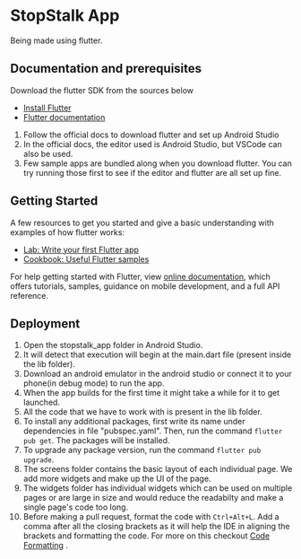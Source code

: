 # StopStalk App

Being made using flutter.

## Documentation and prerequisites
Download the flutter SDK from the sources below

* [Install Flutter](https://flutter.dev/get-started/)
* [Flutter documentation](https://flutter.dev/docs)

1. Follow the official docs to download flutter and set up Android Studio
2. In the official docs, the editor used is Android Studio, but VSCode can also be used.
3. Few sample apps are bundled along when you download flutter. You can try running those first to see if the editor and flutter are all set up fine. 

## Getting Started

A few resources to get you started and give a basic understanding with examples of how flutter works:

- [Lab: Write your first Flutter app](https://flutter.dev/docs/get-started/codelab)
- [Cookbook: Useful Flutter samples](https://flutter.dev/docs/cookbook)

For help getting started with Flutter, view [online documentation](https://flutter.dev/docs), which offers tutorials,
samples, guidance on mobile development, and a full API reference.

## Deployment

1. Open the stopstalk_app folder in Android Studio.
2. It will detect that execution will begin at the main.dart file (present inside the lib folder).
3. Download an android emulator in the android studio or connect it to your phone(in debug mode) to run the app.
4. When the app builds for the first time it might take a while for it to get launched.
5. All the code that we have to work with is present in the lib folder.
6. To install any additional packages, first write its name under dependencies in file "pubspec.yaml". Then, run the command `flutter pub get`. The packages will be installed.
7. To upgrade any package version, run the command `flutter pub upgrade`.
8. The screens folder contains the basic layout of each individual page. We add more widgets and make up the UI of the page.
9. The widgets folder has individual widgets which can be used on multiple pages or are large in size and would reduce the readabilty and make a single page's code too long. 
10. Before making a pull request, format the code with `Ctrl+Alt+L`. Add a comma after all the closing brackets as it will help the IDE in aligning the brackets and formatting the code. For more on this checkout [Code Formatting](https://flutter.dev/docs/development/tools/formatting) .



